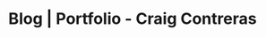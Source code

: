 ---
title: "Blog | Portfolio - Craig Contreras"
description: "The official blog for NY-based full-stack web developer, Craig Contreras."
layout: layouts/blog.ejs
permalink: blog.html
---